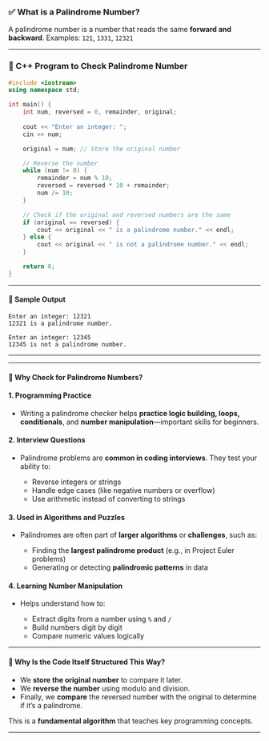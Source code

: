 
### ✅ What is a Palindrome Number?

A palindrome number is a number that reads the same **forward and backward**.
Examples: `121`, `1331`, `12321`

---

### 🔷 C++ Program to Check Palindrome Number

```cpp
#include <iostream>
using namespace std;

int main() {
    int num, reversed = 0, remainder, original;
    
    cout << "Enter an integer: ";
    cin >> num;

    original = num; // Store the original number

    // Reverse the number
    while (num != 0) {
        remainder = num % 10;
        reversed = reversed * 10 + remainder;
        num /= 10;
    }

    // Check if the original and reversed numbers are the same
    if (original == reversed) {
        cout << original << " is a palindrome number." << endl;
    } else {
        cout << original << " is not a palindrome number." << endl;
    }

    return 0;
}
```

---

#### 🔎 Sample Output

```
Enter an integer: 12321
12321 is a palindrome number.
```

```
Enter an integer: 12345
12345 is not a palindrome number.
```

---



---

#### 🔹 Why Check for Palindrome Numbers?

#### 1. **Programming Practice**

* Writing a palindrome checker helps **practice logic building, loops, conditionals**, and **number manipulation**—important skills for beginners.

#### 2. **Interview Questions**

* Palindrome problems are **common in coding interviews**. They test your ability to:

  * Reverse integers or strings
  * Handle edge cases (like negative numbers or overflow)
  * Use arithmetic instead of converting to strings

#### 3. **Used in Algorithms and Puzzles**

* Palindromes are often part of **larger algorithms** or **challenges**, such as:

  * Finding the **largest palindrome product** (e.g., in Project Euler problems)
  * Generating or detecting **palindromic patterns** in data

#### 4. **Learning Number Manipulation**

* Helps understand how to:

  * Extract digits from a number using `%` and `/`
  * Build numbers digit by digit
  * Compare numeric values logically

---

#### 🔹 Why Is the Code Itself Structured This Way?

* We **store the original number** to compare it later.
* We **reverse the number** using modulo and division.
* Finally, we **compare** the reversed number with the original to determine if it’s a palindrome.

This is a **fundamental algorithm** that teaches key programming concepts.

---


